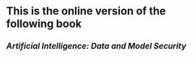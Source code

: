 # This is the online version of the following book
## *Artificial Intelligence: Data and Model Security*
